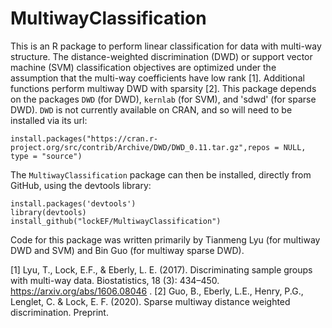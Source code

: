 # MultiwayClassification

This is an R package to perform linear classification for data with multi-way structure.  The distance-weighted discrimination (DWD) or support vector machine (SVM) classification objectives are optimized under the assumption that the multi-way coefficients have low rank [1].  Additional functions perform multiway DWD with sparsity [2]. 
This package depends on the packages `DWD` (for DWD), `kernlab` (for SVM), and 'sdwd' (for sparse DWD). `DWD` is not currently available on CRAN, and so will need to be installed via its url:
```
install.packages("https://cran.r-project.org/src/contrib/Archive/DWD/DWD_0.11.tar.gz",repos = NULL, type = "source")
```
The `MultiwayClassification` package can then be installed, directly from GitHub, using the devtools library:

```
install.packages('devtools')
library(devtools)
install_github("lockEF/MultiwayClassification")
``` 

Code for this package was written primarily by Tianmeng Lyu (for multiway DWD and SVM) and Bin Guo (for multiway sparse DWD).     

[1] Lyu, T., Lock, E.F., & Eberly, L. E. (2017). Discriminating sample groups with multi-way data. Biostatistics, 18 (3): 434–450. https://arxiv.org/abs/1606.08046 .
[2] Guo, B., Eberly, L.E., Henry, P.G., Lenglet, C. & Lock, E. F. (2020). Sparse multiway distance weighted discrimination. Preprint.
